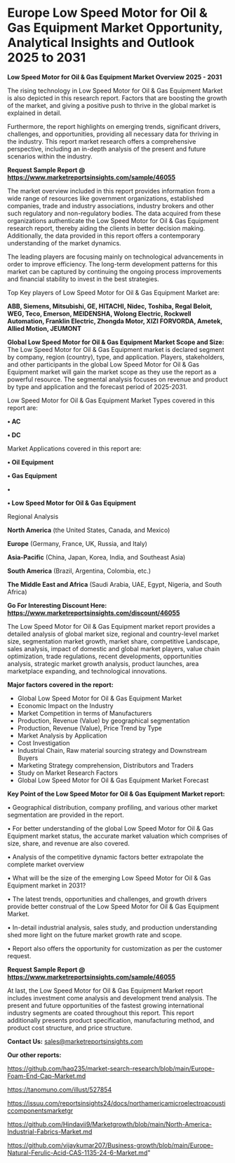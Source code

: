 # Europe Low Speed Motor for Oil & Gas Equipment Market Opportunity, Analytical Insights and Outlook 2025 to 2031

<Strong> Low Speed Motor for Oil & Gas Equipment Market Overview 2025 - 2031</strong>

The rising technology in Low Speed Motor for Oil & Gas Equipment Market is also depicted in this research report. Factors that are boosting the growth of the market, and giving a positive push to thrive in the global market is explained in detail.

Furthermore, the report highlights on emerging trends, significant drivers, challenges, and opportunities, providing all necessary data for thriving in the industry. This report market research offers a comprehensive perspective, including an in-depth analysis of the present and future scenarios within the industry.

<strong>Request Sample Report @ <a href=https://www.marketreportsinsights.com/sample/46055>https://www.marketreportsinsights.com/sample/46055</a></strong>

The market overview included in this report provides information from a wide range of resources like government organizations, established companies, trade and industry associations, industry brokers and other such regulatory and non-regulatory bodies. The data acquired from these organizations authenticate the Low Speed Motor for Oil & Gas Equipment research report, thereby aiding the clients in better decision making. Additionally, the data provided in this report offers a contemporary understanding of the market dynamics.

The leading players are focusing mainly on technological advancements in order to improve efficiency. The long-term development patterns for this market can be captured by continuing the ongoing process improvements and financial stability to invest in the best strategies.

Top Key players of Low Speed Motor for Oil & Gas Equipment Market are:

<strong>ABB, Siemens, Mitsubishi, GE, HITACHI, Nidec, Toshiba, Regal Beloit, WEG, Teco, Emerson, MEIDENSHA, Wolong Electric, Rockwell Automation, Franklin Electric, Zhongda Motor, XIZI FORVORDA, Ametek, Allied Motion, JEUMONT</strong>

<strong><b>Global Low Speed Motor for Oil & Gas Equipment Market Scope and Size:</b></strong>
The Low Speed Motor for Oil & Gas Equipment market is declared segment by company, region (country), type, and application. Players, stakeholders, and other participants in the global Low Speed Motor for Oil & Gas Equipment market will gain the market scope as they use the report as a powerful resource. The segmental analysis focuses on revenue and product by type and application and the forecast period of 2025-2031.

Low Speed Motor for Oil & Gas Equipment Market Types covered in this report are:

<strong>•  AC

•  DC</strong>

Market Applications covered in this report are:

<strong>•  Oil Equipment

•  Gas Equipment

•  

•  Low Speed Motor for Oil & Gas Equipment</strong> 

Regional Analysis

<strong>North America</strong> (the United States, Canada, and Mexico)

<strong>Europe</strong> (Germany, France, UK, Russia, and Italy)

<strong>Asia-Pacific</strong> (China, Japan, Korea, India, and Southeast Asia)

<strong>South America</strong> (Brazil, Argentina, Colombia, etc.)

<strong>The Middle East and Africa</strong> (Saudi Arabia, UAE, Egypt, Nigeria, and South Africa)

<strong>Go For Interesting Discount Here: <a href=https://www.marketreportsinsights.com/discount/46055>https://www.marketreportsinsights.com/discount/46055</a></strong>

The Low Speed Motor for Oil & Gas Equipment market report provides a detailed analysis of global market size, regional and country-level market size, segmentation market growth, market share, competitive Landscape, sales analysis, impact of domestic and global market players, value chain optimization, trade regulations, recent developments, opportunities analysis, strategic market growth analysis, product launches, area marketplace expanding, and technological innovations.

<strong><b>Major factors covered in the report:</b></strong>
<ul>
  <li>Global Low Speed Motor for Oil & Gas Equipment Market </li>
  <li>Economic Impact on the Industry</li>
  <li>Market Competition in terms of Manufacturers</li>
  <li>Production, Revenue (Value) by geographical segmentation</li>
  <li>Production, Revenue (Value), Price Trend by Type</li>
  <li>Market Analysis by Application</li>
  <li>Cost Investigation</li>
  <li>Industrial Chain, Raw material sourcing strategy and Downstream Buyers</li>
  <li>Marketing Strategy comprehension, Distributors and Traders</li>
  <li>Study on Market Research Factors</li>
  <li>Global Low Speed Motor for Oil & Gas Equipment Market Forecast</li>
</ul>

<strong><b>Key Point of the Low Speed Motor for Oil & Gas Equipment Market report:</b></strong>

• Geographical distribution, company profiling, and various other market segmentation are provided in the report.

• For better understanding of the global Low Speed Motor for Oil & Gas Equipment market status, the accurate market valuation which comprises of size, share, and revenue are also covered.

• Analysis of the competitive dynamic factors better extrapolate the complete market overview

• What will be the size of the emerging Low Speed Motor for Oil & Gas Equipment market in 2031?

• The latest trends, opportunities and challenges, and growth drivers provide better construal of the Low Speed Motor for Oil & Gas Equipment Market.

• In-detail industrial analysis, sales study, and production understanding shed more light on the future market growth rate and scope.

• Report also offers the opportunity for customization as per the customer request.

<strong>Request Sample Report @ <a href=https://www.marketreportsinsights.com/sample/46055>https://www.marketreportsinsights.com/sample/46055</a></strong>

At last, the Low Speed Motor for Oil & Gas Equipment Market report includes investment come analysis and development trend analysis. The present and future opportunities of the fastest growing international industry segments are coated throughout this report. This report additionally presents product specification, manufacturing method, and product cost structure, and price structure.

<strong>Contact Us:</strong>
sales@marketreportsinsights.com

<strong>Our other reports:</strong>

<a href=https://github.com/haq235/market-search-research/blob/main/Europe-Foam-End-Cap-Market.md>https://github.com/haq235/market-search-research/blob/main/Europe-Foam-End-Cap-Market.md</a>

<a href=https://tanomuno.com/illust/527854>https://tanomuno.com/illust/527854</a>

<a href=https://issuu.com/reportsinsights24/docs/northamericamicroelectroacousticcomponentsmarketgr>https://issuu.com/reportsinsights24/docs/northamericamicroelectroacousticcomponentsmarketgr</a>

<a href=https://github.com/Hindavii9/Marketgrowth/blob/main/North-America-Industrial-Fabrics-Market.md>https://github.com/Hindavii9/Marketgrowth/blob/main/North-America-Industrial-Fabrics-Market.md</a>

<a href=https://github.com/vijaykumar207/Business-growth/blob/main/Europe-Natural-Ferulic-Acid-CAS-1135-24-6-Market.md>https://github.com/vijaykumar207/Business-growth/blob/main/Europe-Natural-Ferulic-Acid-CAS-1135-24-6-Market.md</a>"
